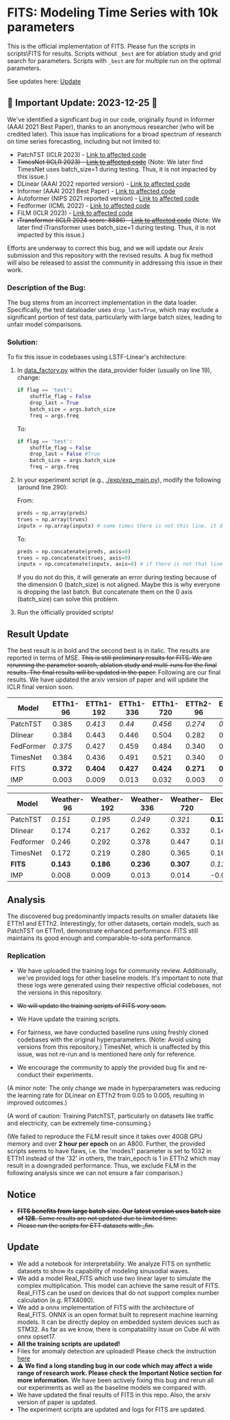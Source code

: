 # FITS: Modeling Time Series with 10k parameters

This is the official implementation of FITS. Please fun the scripts in scripts\FITS for results. Scripts without `_best` are for ablation study and grid search for parameters. Scripts with `_best` are for multiple run on the optimal parameters.

See updates here: [Update](#update)

## 🚨 Important Update: 2023-12-25 🎄

We've identified a significant bug in our code, originally found in Informer (AAAI 2021 Best Paper), thanks to an anonymous researcher (who will be credited later). This issue has implications for a broad spectrum of research on time series forecasting, including but not limited to:

- PatchTST (ICLR 2023) - [Link to affected code](https://github.com/yuqinie98/PatchTST/blob/main/PatchTST_supervised/data_provider/data_factory.py)
- ~~TimesNet (ICLR 2023) - [Link to affected code](https://github.com/thuml/Time-Series-Library/blob/main/data_provider/data_factory.py)~~ (Note: We later find TimesNet uses batch_size=1 during testing. Thus, it is not impacted by this issue.)
- DLinear (AAAI 2022 reported version) - [Link to affected code](https://github.com/cure-lab/LTSF-Linear/commit/6fe4c28ff36b4228792f2bbe513e807577e4a57e)
- Informer (AAAI 2021 Best Paper) - [Link to affected code](https://github.com/zhouhaoyi/Informer2020/blob/main/exp/exp_informer.py)
- Autoformer (NIPS 2021 reported version) - [Link to affected code](https://github.com/thuml/Autoformer/commit/d9100709b04e3e8361170794eba4f47b1afb217f)
- Fedformer (ICML 2022) - [Link to affected code](https://github.com/MAZiqing/FEDformer/blob/master/data_provider/data_factory.py)
- FiLM (ICLR 2023) - [Link to affected code](https://github.com/tianzhou2011/FiLM/blob/main/data_provider/data_factory.py)
- ~~iTransformer (ICLR 2024 score: 8886) - [Link to affected code](https://github.com/thuml/iTransformer/blob/main/data_provider/data_factory.py)~~ (Note: We later find iTransformer uses batch_size=1 during testing. Thus, it is not impacted by this issue.)

Efforts are underway to correct this bug, and we will update our Arxiv submission and this repository with the revised results. A bug fix method will also be released to assist the community in addressing this issue in their work.

### Description of the Bug:

The bug stems from an incorrect implementation in the data loader. Specifically, the test dataloader uses `drop_last=True`, which may exclude a significant portion of test data, particularly with large batch sizes, leading to unfair model comparisons.

### Solution:

To fix this issue in codebases using LSTF-Linear's architecture:

1. In [data_factory.py](./data_provider/data_factory.py) within the data_provider folder (usually on line 19), change:

    ```python
    if flag == 'test':
        shuffle_flag = False
        drop_last = True
        batch_size = args.batch_size
        freq = args.freq
    ```

    To:

    ```python
    if flag == 'test':
        shuffle_flag = False
        drop_last = False #True
        batch_size = args.batch_size
        freq = args.freq
    ```

2. In your experiment script (e.g., [./exp/exp_main.py](./exp/exp_main_F.py)), modify the following (around line 290):

    From:
    ```python
    preds = np.array(preds)
    trues = np.array(trues)
    inputx = np.array(inputx) # some times there is not this line, it does not matter
    ```

    To:
    ```python
    preds = np.concatenate(preds, axis=0)
    trues = np.concatenate(trues, axis=0)
    inputx = np.concatenate(inputx, axis=0) # if there is not that line, ignore this
    ```

    If you do not do this, it will generate an error during testing because of the dimension 0 (batch_size) is not aligned. Maybe this is why everyone is dropping the last batch. But concatenate them on the 0 axis (batch_size) can solve this problem. 

3. Run the officially provided scripts!

## Result Update

The best result is in bold and the second best is in italic. The results are reported in terms of MSE. ~~This is still preliminary results for FITS. We are rerunning the parameter search, ablation study and multi-runs for the final results. The final results will be updated in the paper.~~ Following are our final results. We have updated the arxiv version of paper and will update the ICLR final version soon.

| Model     | ETTh1-96  | ETTh1-192 | ETTh1-336 | ETTh1-720 | ETTh2-96  | ETTh2-192 | ETTh2-336 | ETTh2-720 | ETTm1-96  | ETTm1-192 | ETTm1-336 | ETTm1-720 | ETTm2-96  | ETTm2-192 | ETTm2-336 | ETTm2-720 |
| --------- | --------- | --------- | --------- | --------- | --------- | --------- | --------- | --------- | --------- | --------- | --------- | --------- | --------- | --------- | --------- | --------- |
| PatchTST  | 0.385     | *0.413*   | *0.44*    | *0.456*   | *0.274*   | *0.338*   | *0.367*   | *0.391*   | **0.292** | **0.33**  | **0.365** | *0.419*   | *0.163* | *0.219*   | *0.276*   | *0.368*   |
| Dlinear   | 0.384     | 0.443     | 0.446     | 0.504     | 0.282     | 0.350     | 0.414     | 0.588     | *0.301*   | *0.335*   | 0.371     | 0.426     | 0.171     | 0.237     | 0.294     | 0.426     |
| FedFormer | *0.375* | 0.427     | 0.459     | 0.484     | 0.340     | 0.433     | 0.508     | 0.480     | 0.362     | 0.393     | 0.442     | 0.483     | 0.189     | 0.256     | 0.326     | 0.437     |
| TimesNet  | 0.384     | 0.436     | 0.491     | 0.521     | 0.340     | 0.402     | 0.452     | 0.462     | 0.338     | 0.374     | 0.410     | 0.478     | 0.187     | 0.249     | 0.321     | 0.408     |
| FITS      | **0.372** | **0.404** | **0.427** | **0.424** | **0.271** | **0.331** | **0.354** | **0.377** | 0.303     | 0.337     | *0.366*   | **0.415** | **0.162** | **0.216** | **0.268** | **0.348** |
| IMP       | 0.003     | 0.009     | 0.013     | 0.032     | 0.003     | 0.007     | 0.013     | 0.014     | -0.011    | -0.007    | -0.001    | 0.004     | 0.001     | 0.003     | 0.008     | 0.020     |

| Model     | Weather-96 | Weather-192 | Weather-336 | Weather-720 | Electricity-96 | Electricity-192 | Electricity-336 | Electricity-720 | Traffic-96 | Traffic-192 | Traffic-336 | Traffic-720 |
| --------- | ---------- | ----------- | ----------- | ----------- | -------------- | --------------- | --------------- | --------------- | ---------- | ----------- | ----------- | ----------- |
| PatchTST  | *0.151*    | *0.195*     | *0.249*     | *0.321*     | **0.129**      | **0.149**       | *0.166*         | 0.210           | **0.366**  | **0.388**   | **0.398**   | *0.457*     |
| Dlinear   | 0.174      | 0.217       | 0.262       | 0.332       | 0.140          | 0.153           | 0.169           | *0.204*       | 0.413      | 0.423       | 0.437       | 0.466       |
| Fedformer | 0.246      | 0.292       | 0.378       | 0.447       | 0.188          | 0.197           | 0.212           | 0.244           | 0.573      | 0.611       | 0.621       | 0.630       |
| TimesNet  | 0.172      | 0.219       | 0.280       | 0.365       | 0.168          | 0.184           | 0.198           | 0.220           | 0.593      | 0.617       | 0.629       | 0.640       |
| **FITS**  | **0.143**  | **0.186**   | **0.236**   | **0.307**   | *0.134*        | **0.149**       | **0.165**       | **0.203**       | *0.385*    | *0.397*     | *0.410*     | **0.448**   |
| IMP       | 0.008      | 0.009       | 0.013       | 0.014       | -0.005         | 0.000           | 0.001           | 0.001           | -0.019     | -0.009      | -0.012      | 0.009       |

## Analysis

The discovered bug predominantly impacts results on smaller datasets like ETTh1 and ETTh2. Interestingly, for other datasets, certain models, such as PatchTST on ETTm1, demonstrate enhanced performance. FITS still maintains its good enough and comparable-to-sota performance.

### Replication

- We have uploaded the training logs for community review. Additionally, we've provided logs for other baseline models. It's important to note that these logs were generated using their respective official codebases, not the versions in this repository.

- ~~We will update the training scripts of FITS very soon.~~
- We Have update the training scripts. 

- For fairness, we have conducted baseline runs using freshly cloned codebases with the original hyperparameters. (Note: Avoid using versions from this repository.) TimesNet, which is unaffected by this issue, was not re-run and is mentioned here only for reference.

- We encourage the community to apply the provided bug fix and re-conduct their experiments.

(A minor note: The only change we made in hyperparameters was reducing the learning rate for DLinear on ETTh2 from 0.05 to 0.005, resulting in improved outcomes.)

(A word of caution: Training PatchTST, particularly on datasets like traffic and electricity, can be extremely time-consuming.)

(We failed to reproduce the FiLM result since it takes over 40GB GPU memory and over **2 hour per epoch** on an A800. Further, the provided scripts seems to have flaws, i.e. the 'modes1' parameter is set to 1032 in ETTh1 instead of the '32' in others, the train_epoch is 1 in ETTh2 which may result in a downgraded performance. Thus, we exclude FiLM in the following analysis since we can not ensure a fair comparison.)


## Notice

- ~~**FITS benefits from large batch size. Our latest version uses batch size of 128.** Some results are not updated due to limited time.~~
- ~~Please run the scripts for ETT datasets with _fin.~~

## Update
- We add a notebook for interpretability. We analyze FITS on synthetic datasets to show its capability of modeling sinusodial waves. 
- We add a model Real_FITS which use two linear layer to simulate the complex multiplication. This model can achieve the same result of FITS. Real_FITS can be used on devices that do not support complex number calculation (e.g. RTX4090). 
- We add a onnx implementation of FITS with the architecture of Real_FITS. ONNX is an open format built to represent machine learning models. It can be directly deploy on embedded system devices such as STM32. As far as we know, there is compatability issue on Cube AI with onnx opset17. 
- **All the training scripts are updated!**
- Files for anomaly detection are uploaded! Please check the instruction [here](./AD/runAD.md)
- ⚠ **We find a long standing bug in our code which may affect a wide range of research work. Please check the Important Notice section for more information.** We have been actively fixing this bug and rerun all our experiments as well as the baseline models we compared with. 
- We have updated the final results of FITS in this repo. Also, the arxiv version of paper is updated. 
- The experiment scripts are updated and logs for FITS are updated. 